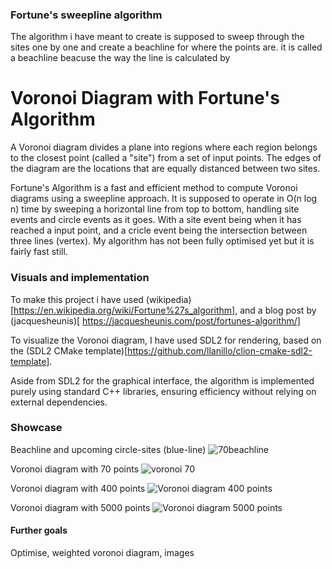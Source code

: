 ### Fortune's sweepline algorithm

The algorithm i have meant to create is supposed to sweep through the sites one by one and create a beachline for where the points are. it is called a beachline beacuse the way the line is calculated by 


# Voronoi Diagram with Fortune's Algorithm
A Voronoi diagram divides a plane into regions where each region belongs to the closest point (called a "site") from a set of input points. The edges of the diagram are the locations that are equally distanced between two sites.

Fortune's Algorithm is a fast and efficient method to compute Voronoi diagrams using a sweepline approach. It is supposed to operate in O(n log n) time by sweeping a horizontal line from top to bottom, handling site events and circle events as it goes. With a site event being when it has reached a input point, and a cricle event being the intersection between three lines (vertex). My algorithm has not been fully optimised yet but it is fairly fast still.

### Visuals and implementation
To make this project i have used (wikipedia)[https://en.wikipedia.org/wiki/Fortune%27s_algorithm], and a blog post by (jacquesheunis)[ https://jacquesheunis.com/post/fortunes-algorithm/]

To visualize the Voronoi diagram, I have used SDL2 for rendering, based on the (SDL2 CMake template)[https://github.com/llanillo/clion-cmake-sdl2-template].

Aside from SDL2 for the graphical interface, the algorithm is implemented purely using standard C++ libraries, ensuring efficiency without relying on external dependencies.

### Showcase
Beachline and upcoming circle-sites (blue-line)
![70beachline](https://github.com/user-attachments/assets/0973ae99-6208-499a-b2a1-490b2aec447e)

Voronoi diagram with 70 points
![voronoi 70](https://github.com/user-attachments/assets/a0ebeb76-f831-4bd0-82c3-2b2267867af7)

Voronoi diagram with 400 points
![Voronoi diagram 400 points](https://github.com/user-attachments/assets/9745d71e-722d-4e1a-bf1d-fcd2ba2e151f)

Voronoi diagram with 5000 points
![Voronoi diagram 5000 points](https://github.com/user-attachments/assets/16eac9de-0610-4f37-bffe-cc9ea8663614)


#### Further goals 
Optimise, weighted voronoi diagram, images


